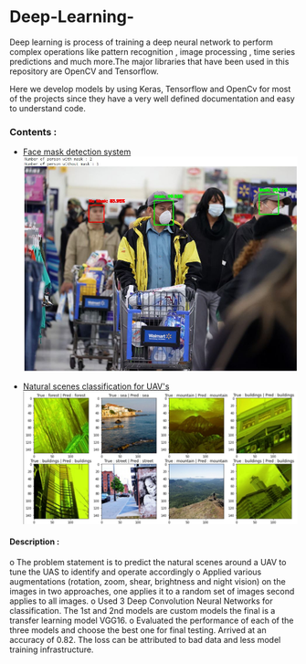 # Deep-Learning-
Deep learning is process of training a deep neural network to perform complex operations like pattern recognition , image processing , time series predictions and much more.The major libraries that have been used in this repository are OpenCV and Tensorflow. 

Here we develop models by using Keras, Tensorflow and OpenCv for most of the projects since they have a very well defined documentation and easy to understand code. 
        
### Contents :

* [Face mask detection system ](https://github.com/umang299/Deep-Learning-/blob/main/face_mask_detection_mobilenetv2.py)
![mask op.JPG](https://github.com/umang299/Deep-Learning-/blob/main/mask%20op.JPG)

* [Natural scenes classification for UAV's](https://github.com/umang299/Deep-Learning-/blob/main/Natural%20Scenes_classifier_for_UAV's.py)
![Clasification otput](https://github.com/umang299/Deep-Learning-/blob/main/Screenshot%202022-04-21%20161111.png)

#### Description : 
o	The problem statement is to predict the natural scenes around a UAV to tune the UAS to identify and operate accordingly
o	Applied various augmentations (rotation, zoom, shear, brightness and night vision) on the images in two approaches, one applies it to a random set of images             second applies to all images. 
o	Used 3 Deep Convolution Neural Networks for classification. The 1st and 2nd models are custom models the final is a transfer learning model VGG16.
o	Evaluated the performance of each of the three models and choose the best one for final testing. Arrived at an accuracy of 0.82. The loss can be attributed to           bad data and less model training infrastructure. 


